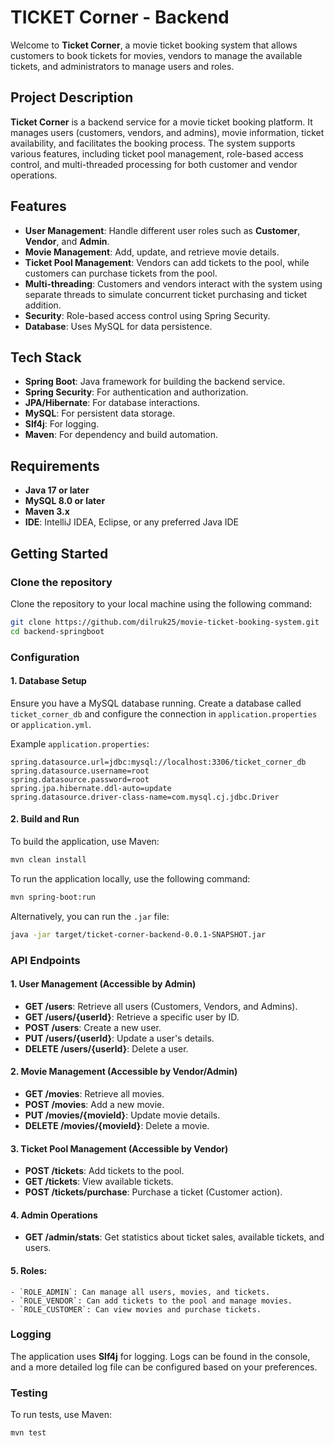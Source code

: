 # TICKET Corner - Backend

Welcome to **Ticket Corner**, a movie ticket booking system that allows customers to book tickets for movies, vendors to
manage the available tickets, and administrators to manage users and roles.

## Project Description

**Ticket Corner** is a backend service for a movie ticket booking platform. It manages users (customers, vendors, and
admins), movie information, ticket availability, and facilitates the booking process. The system supports various
features, including ticket pool management, role-based access control, and multi-threaded processing for both customer
and vendor operations.

## Features

- **User Management**: Handle different user roles such as **Customer**, **Vendor**, and **Admin**.
- **Movie Management**: Add, update, and retrieve movie details.
- **Ticket Pool Management**: Vendors can add tickets to the pool, while customers can purchase tickets from the pool.
- **Multi-threading**: Customers and vendors interact with the system using separate threads to simulate concurrent
  ticket purchasing and ticket addition.
- **Security**: Role-based access control using Spring Security.
- **Database**: Uses MySQL for data persistence.

## Tech Stack

- **Spring Boot**: Java framework for building the backend service.
- **Spring Security**: For authentication and authorization.
- **JPA/Hibernate**: For database interactions.
- **MySQL**: For persistent data storage.
- **Slf4j**: For logging.
- **Maven**: For dependency and build automation.

## Requirements

- **Java 17 or later**
- **MySQL 8.0 or later**
- **Maven 3.x**
- **IDE**: IntelliJ IDEA, Eclipse, or any preferred Java IDE

## Getting Started

### Clone the repository

Clone the repository to your local machine using the following command:

```bash
git clone https://github.com/dilruk25/movie-ticket-booking-system.git
cd backend-springboot
```

### Configuration

#### 1. **Database Setup**

Ensure you have a MySQL database running. Create a database called `ticket_corner_db` and configure the connection in
`application.properties` or `application.yml`.

Example `application.properties`:

```properties
spring.datasource.url=jdbc:mysql://localhost:3306/ticket_corner_db
spring.datasource.username=root
spring.datasource.password=root
spring.jpa.hibernate.ddl-auto=update
spring.datasource.driver-class-name=com.mysql.cj.jdbc.Driver
```

#### 2. **Build and Run**

To build the application, use Maven:

```bash
mvn clean install
```

To run the application locally, use the following command:

```bash
mvn spring-boot:run
```

Alternatively, you can run the `.jar` file:

```bash
java -jar target/ticket-corner-backend-0.0.1-SNAPSHOT.jar
```

### API Endpoints

#### 1. **User Management** (Accessible by Admin)

- **GET /users**: Retrieve all users (Customers, Vendors, and Admins).
- **GET /users/{userId}**: Retrieve a specific user by ID.
- **POST /users**: Create a new user.
- **PUT /users/{userId}**: Update a user's details.
- **DELETE /users/{userId}**: Delete a user.

#### 2. **Movie Management** (Accessible by Vendor/Admin)

- **GET /movies**: Retrieve all movies.
- **POST /movies**: Add a new movie.
- **PUT /movies/{movieId}**: Update movie details.
- **DELETE /movies/{movieId}**: Delete a movie.

#### 3. **Ticket Pool Management** (Accessible by Vendor)

- **POST /tickets**: Add tickets to the pool.
- **GET /tickets**: View available tickets.
- **POST /tickets/purchase**: Purchase a ticket (Customer action).

#### 4. **Admin Operations**

- **GET /admin/stats**: Get statistics about ticket sales, available tickets, and users.

#### 5. **Roles**:

    - `ROLE_ADMIN`: Can manage all users, movies, and tickets.
    - `ROLE_VENDOR`: Can add tickets to the pool and manage movies.
    - `ROLE_CUSTOMER`: Can view movies and purchase tickets.

### Logging

The application uses **Slf4j** for logging. Logs can be found in the console, and a more detailed log file can be
configured based on your preferences.

### Testing

To run tests, use Maven:

```bash
mvn test
```